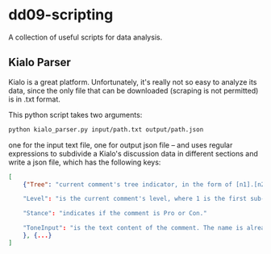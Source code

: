 # dd09-scripting

A collection of useful scripts for data analysis.

## Kialo Parser

Kialo is a great platform. Unfortunately, it's really not so easy to analyze its data, since the only file that can be downloaded (scraping is not permitted) is in .txt format.

This python script takes two arguments:

```bash
python kialo_parser.py input/path.txt output/path.json
```

one for the input text file, one for output json file – and uses regular expressions to subdivide a Kialo's discussion data in different sections and write a json file, which has the following keys:

```json
[
    {"Tree": "current comment's tree indicator, in the form of [n1].[n2]...[nr] where n is an integer, and r is the level subdivision of such tree."

    "Level": "is the current comment's level, where 1 is the first sub-level, generally one 'Pro' and one 'Con' comment."

    "Stance": "indicates if the comment is Pro or Con."

    "ToneInput": "is the text content of the comment. The name is already set if the json is then used for [IBM's Tone Analyzer](https://www.ibm.com/watson/services/tone-analyzer/)"
    }, {...}
]
```